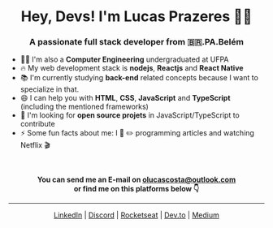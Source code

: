 <h1 align="center">Hey, Devs! I'm Lucas Prazeres 👨‍🚀</h1>
<h3 align="center">A passionate full stack developer from 🇧🇷.PA.Belém</h3>

- 👨‍💻 I'm also a **Computer Engineering** undergraduated at UFPA
- 🔥 My web development stack is **nodejs**, **Reactjs** and **React Native**
- 📚 I'm currently studying **back-end** related concepts because I want to specialize in that.
- 😄 I can help you with **HTML**, **CSS**, **JavaScript** and **TypeScript** (including the mentioned frameworks)
- 🔎 I'm looking for **open source projets** in JavaScript/TypeScript to contribute
- ⚡ Some fun facts about me: I 💜 ✏️ programming articles and watching Netflix 🎬

<br/>
<p align="center"><strong>You can send me an E-mail on <a href="">olucascosta@outlook.com</a><br/>or find me on this platforms below 👇</strong></p>

---

<div align=center>
  <a href="https://www.linkedin.com/in/lucas-prazeres/">LinkedIn</a> |
  <a href="https://discordapp.com/users/709883255557455982">Discord</a> |
  <a href="https://app.rocketseat.com.br/me/lucas-prazeres">Rocketseat</a> |
  <a href="https://dev.to/lucascprazeres">Dev.to</a> |
  <a href="https://medium.com/@lucascprazeres">Medium</a>
</div>


